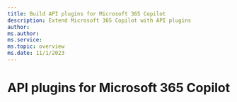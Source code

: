 ```yaml
---
title: Build API plugins for Microsoft 365 Copilot
description: Extend Microsoft 365 Copilot with API plugins
author: 
ms.author:
ms.service: 
ms.topic: overview
ms.date: 11/1/2023
---
```


# API plugins for Microsoft 365 Copilot
